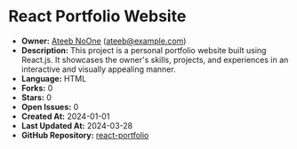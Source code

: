 # React Portfolio Website

- **Owner:** [Ateeb NoOne](https://github.com/AteebNoOne) (ateeb@example.com)
- **Description:** This project is a personal portfolio website built using React.js. It showcases the owner's skills, projects, and experiences in an interactive and visually appealing manner.
- **Language:** HTML
- **Forks:** 0
- **Stars:** 0
- **Open Issues:** 0
- **Created At:** 2024-01-01
- **Last Updated At:** 2024-03-28
- **GitHub Repository:** [react-portfolio](https://github.com/AteebNoOne/react-portfolio)
